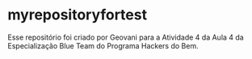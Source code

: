 # myrepositoryfortest

Esse repositório foi criado por Geovani para a Atividade 4 da Aula 4 da Especialização Blue Team do Programa Hackers do Bem.